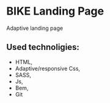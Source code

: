 # BIKE Landing Page

Adaptive landing page
## Used technoligies:
- HTML,
- Adaptive/responsive Css,
- SASS,
- Js,
- Bem,
- Git
